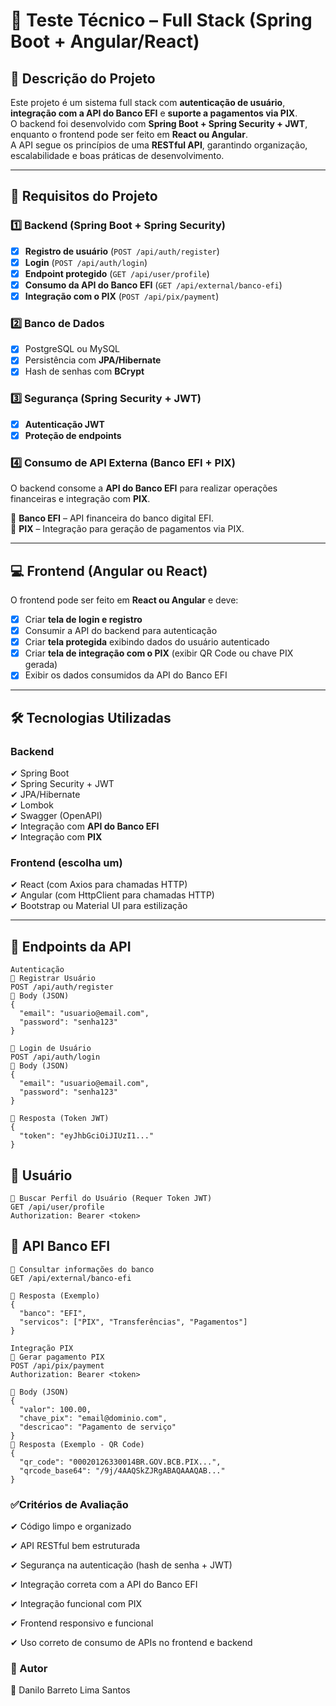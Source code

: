 # 🚀 Teste Técnico – Full Stack (Spring Boot + Angular/React)

## 📌 Descrição do Projeto
Este projeto é um sistema full stack com **autenticação de usuário**, **integração com a API do Banco EFI** e **suporte a pagamentos via PIX**.  
O backend foi desenvolvido com **Spring Boot + Spring Security + JWT**, enquanto o frontend pode ser feito em **React ou Angular**.  
A API segue os princípios de uma **RESTful API**, garantindo organização, escalabilidade e boas práticas de desenvolvimento.  

---

## 📑 Requisitos do Projeto

### **1️⃣ Backend (Spring Boot + Spring Security)**
- [x] **Registro de usuário** (`POST /api/auth/register`)  
- [x] **Login** (`POST /api/auth/login`)  
- [x] **Endpoint protegido** (`GET /api/user/profile`)  
- [x] **Consumo da API do Banco EFI** (`GET /api/external/banco-efi`)  
- [x] **Integração com o PIX** (`POST /api/pix/payment`)  

### **2️⃣ Banco de Dados**
- [x] PostgreSQL ou MySQL  
- [x] Persistência com **JPA/Hibernate**  
- [x] Hash de senhas com **BCrypt**  

### **3️⃣ Segurança (Spring Security + JWT)**
- [x] **Autenticação JWT**  
- [x] **Proteção de endpoints**  

### **4️⃣ Consumo de API Externa (Banco EFI + PIX)**
O backend consome a **API do Banco EFI** para realizar operações financeiras e integração com **PIX**.  

🔹 **Banco EFI** – API financeira do banco digital EFI.  
🔹 **PIX** – Integração para geração de pagamentos via PIX.  

---

## 💻 Frontend (Angular ou React)
O frontend pode ser feito em **React ou Angular** e deve:  

- [x] Criar **tela de login e registro**  
- [x] Consumir a API do backend para autenticação  
- [x] Criar **tela protegida** exibindo dados do usuário autenticado  
- [x] Criar **tela de integração com o PIX** (exibir QR Code ou chave PIX gerada)  
- [x] Exibir os dados consumidos da API do Banco EFI  

---

## 🛠️ Tecnologias Utilizadas

### **Backend**
✔ Spring Boot  
✔ Spring Security + JWT  
✔ JPA/Hibernate  
✔ Lombok  
✔ Swagger (OpenAPI)  
✔ Integração com **API do Banco EFI**  
✔ Integração com **PIX**  

### **Frontend (escolha um)**
✔ React (com Axios para chamadas HTTP)  
✔ Angular (com HttpClient para chamadas HTTP)  
✔ Bootstrap ou Material UI para estilização  

---

## 📌 Endpoints da API


```
Autenticação
🔹 Registrar Usuário
POST /api/auth/register
📌 Body (JSON)
{
  "email": "usuario@email.com",
  "password": "senha123"
}

🔹 Login de Usuário
POST /api/auth/login
📌 Body (JSON)
{
  "email": "usuario@email.com",
  "password": "senha123"
}

📌 Resposta (Token JWT)
{
  "token": "eyJhbGciOiJIUzI1..."
}

```


## 📌 Usuário
```
🔹 Buscar Perfil do Usuário (Requer Token JWT)
GET /api/user/profile
Authorization: Bearer <token>
```

## 📌 API Banco EFI

```
🔹 Consultar informações do banco
GET /api/external/banco-efi

📌 Resposta (Exemplo)
{
  "banco": "EFI",
  "servicos": ["PIX", "Transferências", "Pagamentos"]
}

Integração PIX
🔹 Gerar pagamento PIX
POST /api/pix/payment
Authorization: Bearer <token>

📌 Body (JSON)
{
  "valor": 100.00,
  "chave_pix": "email@dominio.com",
  "descricao": "Pagamento de serviço"
}
📌 Resposta (Exemplo - QR Code)
{
  "qr_code": "00020126330014BR.GOV.BCB.PIX...",
  "qrcode_base64": "/9j/4AAQSkZJRgABAQAAAQAB..."
}
```
### **✅Critérios de Avaliação**
✔ Código limpo e organizado

✔ API RESTful bem estruturada

✔ Segurança na autenticação (hash de senha + JWT)

✔ Integração correta com a API do Banco EFI

✔ Integração funcional com PIX

✔ Frontend responsivo e funcional

✔ Uso correto de consumo de APIs no frontend e backend







### **📝 Autor**
👤 Danilo Barreto Lima Santos

